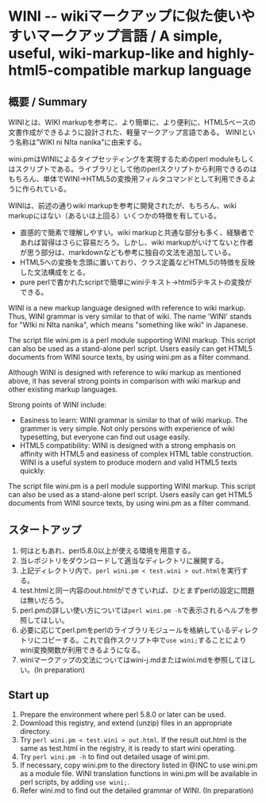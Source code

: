 # WINI -- wikiマークアップに似た使いやすいマークアップ言語 / A simple, useful, wiki-markup-like and highly-html5-compatible markup language 

## 概要 / Summary
WINIとは、WIKI markupを参考に、より簡単に、より便利に、HTML5ベースの文書作成ができるように設計された、軽量マークアップ言語である。
WINIという名称は”WIKI ni NIta nanika"に由来する。

wini.pmはWINIによるタイプセッティングを実現するためのperl moduleもしくはスクリプトである。ライブラリとして他のperlスクリプトから利用できるのはもちろん、単体でWINI→HTML5の変換用フィルタコマンドとして利用できるように作られている。

WINIは、前述の通りwiki markupを参考に開発されたが、もちろん、wiki markupにはない（あるいは上回る）いくつかの特徴を有している。

* 直感的で簡素で理解しやすい。wiki markupと共通な部分も多く、経験者であれば習得はさらに容易だろう。しかし、wiki markupがいけてないと作者が思う部分は、markdownなども参考に独自の文法を追加している。
* HTML5への変換を念頭に置いており、クラス定義などHTML5の特徴を反映した文法構成をとる。
* pure perlで書かれたscriptで簡単にwiniテキスト→html5テキストの変換ができる。

WINI is a new markup language designed with reference to wiki markup. Thus, WINI grammar is very similar to that of wiki. The name 'WINI' stands for "WIki ni NIta nanika", which means "something like wiki" in Japanese.

The script file wini.pm is a perl module supporting WINI markup. This script can also be used as a stand-alone perl script. Users easily can get HTML5 documents from WINI source texts, by using wini.pm as a filter command.

Although WINI is designed with reference to wiki markup as mentioned above, it has several strong points in comparison with wiki markup and other existing markup languages.

Strong points of WINI include:

* Easiness to learn: WINI grammar is similar to that of wiki markup. The grammer is very simple. Not only persons with experience of wiki typesetting, but everyone can find out usage easily.
* HTML5 compatibility:  WINI is designed with a strong emphasis on affinity with HTML5 and easiness of complex HTML table construction. WINI is a useful system to produce modern and valid HTML5 texts quickly.
           
The script file wini.pm is a perl module supporting WINI markup. This script can also be used as a stand-alone perl script. Users easily can get HTML5 documents from WINI source texts, by using wini.pm as a filter command.

## スタートアップ

1. 何はともあれ、perl5.8.0以上が使える環境を用意する。
0. 当レポジトリをダウンロードして適当なディレクトリに展開する。
0. 上記ディレクトリ内で、`perl wini.pm < test.wini > out.html`を実行する。
0. test.htmlと同一内容のout.htmlができていれば、ひとまずperlの設定に問題は無いだろう。
0. perl.pmの詳しい使い方については`perl wini.pm -h`で表示されるヘルプを参照してほしい。
0. 必要に応じてperl.pmをperlのライブラリモジュールを格納しているディレクトリにコピーする。これで自作スクリプト中で`use wini;`することによりwini変換関数が利用できるようになる。
0. winiマークアップの文法についてはwini-j.mdまたはwini.mdを参照してほしい。(In preparation)

## Start up

1. Prepare the environment where perl 5.8.0 or later can be used.
0. Download this registry, and extend (unzip) files in an appropriate directory.
0. Try `perl wini.pm < test.wini > out.html`. If the result out.html is the same as test.html in the registry, it is ready to start wini operating. 
0. Try `perl wini.pm -h` to find out detailed usage of wini.pm.
0. If necessary, copy wini.pm to the directory listed in @INC to use wini.pm as a module file.  WINI translation functions in wini.pm will be available in perl scripts, by adding `use wini;`.
0. Refer wini.md to find out the detailed grammar of WINI. (In preparation)
